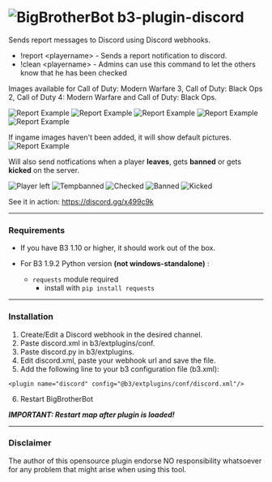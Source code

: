# ![BigBrotherBot](http://i.imgur.com/7sljo4G.png) b3-plugin-discord
Sends report messages to Discord using Discord webhooks. 

- !report &lt;playername&gt; - Sends a report notification to discord.
- !clean &lt;playername&gt; - Admins can use this command to let the others know that he has been checked

Images available for Call of Duty: Modern Warfare 3, Call of Duty: Black Ops 2, Call of Duty 4: Modern Warfare and Call of Duty: Black Ops.

![Report Example](https://i.gyazo.com/6d689a99e99aafe84d592afa3ab35fde.png)
![Report Example](https://i.gyazo.com/20fc9da7f1e6f07ce3f217b69f5489c6.png)
![Report Example](https://i.gyazo.com/3110854464e4a86be286202ddd345fd6.png)
![Report Example](https://i.gyazo.com/97f545fcba56f20e0520aeef459f9a54.png)
![Report Example](https://i.gyazo.com/c7d6d0e4ba0f19c14a3ec8d12ed695cc.png)

If ingame images haven't been added, it will show default pictures.
![Report Example](https://i.gyazo.com/2ffd11b9c6dd931107dcdce98c232ad9.png)

Will also send notfications when a player **leaves**, gets **banned** or gets **kicked** on the server.

![Player left](https://i.gyazo.com/d5c3941a7869eb0992b6fb1e95ee424a.png)
![Tempbanned](https://i.gyazo.com/cfdab1887f807212bcc94ef49c6c93ff.png)
![Checked](https://i.gyazo.com/e18682edbfcb0c2463c541171a8b1d56.png)
![Banned](https://i.gyazo.com/9b4e4f975dc25f51f1867a3429ae5174.png)
![Kicked](https://i.gyazo.com/1e89a62267feeb61bcf130d9de16cabe.png)


See it in action: https://discord.gg/x499c9k

---------
### Requirements
- If you have B3 1.10 or higher, it should work out of the box.

- For B3 1.9.2 Python version **(not windows-standalone)** :
  - `requests` module required
    - install with `pip install requests`
---------
### Installation

1. Create/Edit a Discord webhook in the desired channel.
2. Paste discord.xml in b3/extplugins/conf.
3. Paste discord.py in b3/extplugins.
4. Edit discord.xml, paste your webhook url and save the file.
5. Add the following line to your b3 configuration file (b3.xml):

`
<plugin name="discord" config="@b3/extplugins/conf/discord.xml"/>
`

6. Restart BigBrotherBot

***IMPORTANT: Restart map after plugin is loaded!***

---------
### Disclaimer

The author of this opensource plugin endorse NO responsibility whatsoever for any problem that might arise when using this tool.


